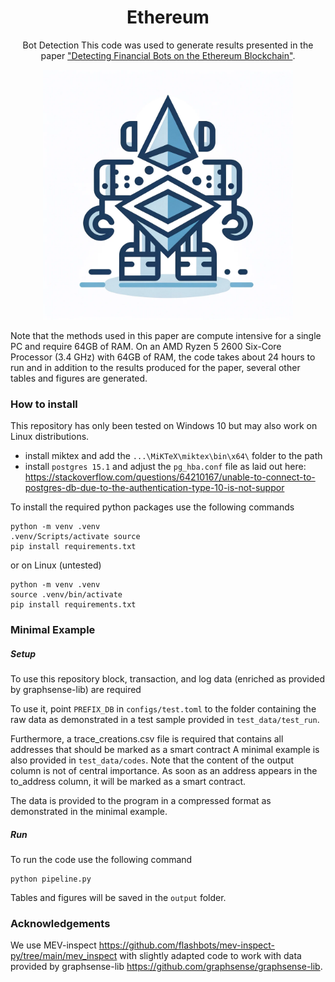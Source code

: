 
<h1 align="center">Ethereum</h1>
<p align="center"> Bot Detection
  This code was used to generate results presented in the paper <a href="https://arxiv.org/abs/2403.19530">"Detecting Financial Bots on the Ethereum Blockchain"</a>.
</p>
<p align="center">
  <img src="assets/bot.webp" alt="Bot Image width="400" height="400"">
</p>

Note that the methods used in this paper are compute intensive for a single PC and require 64GB of RAM.
On an AMD Ryzen 5 2600 Six-Core Processor (3.4 GHz) with 64GB of RAM, the code takes about 24 hours to run and in
addition to the results produced for the paper, several other tables and figures are generated.

### How to install
This repository has only been tested on Windows 10 but may also work on Linux distributions.

- install miktex and add the `...\MiKTeX\miktex\bin\x64\` folder to the path
- install `postgres 15.1` and adjust the `pg_hba.conf` file as laid out here:  https://stackoverflow.com/questions/64210167/unable-to-connect-to-postgres-db-due-to-the-authentication-type-10-is-not-suppor

To install the required python packages use the following commands

```
python -m venv .venv
.venv/Scripts/activate source 
pip install requirements.txt
```
or on Linux (untested)
```
python -m venv .venv
source .venv/bin/activate
pip install requirements.txt
```


### Minimal Example

##### Setup
To use this repository block, transaction, and log data (enriched as provided by graphsense-lib) are required

To use it, point `PREFIX_DB` in `configs/test.toml` to the folder containing the raw data as demonstrated in 
a test sample provided in `test_data/test_run`.

Furthermore, a trace_creations.csv file is required that contains all addresses that should be marked as a smart contract
A minimal example is also provided in `test_data/codes`. Note that the content of the output column is not of central
importance. As soon as an address appears in the to_address column, it will be marked as a smart contract.

The data is provided to the program in a compressed format as demonstrated in the minimal example.

##### Run

To run the code use the following command
```
python pipeline.py
```

Tables and figures will be saved in the `output` folder.


### Acknowledgements

We use MEV-inspect https://github.com/flashbots/mev-inspect-py/tree/main/mev_inspect with slightly adapted code
to work with data provided by graphsense-lib https://github.com/graphsense/graphsense-lib.
